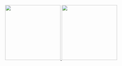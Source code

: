 <div>
  <a href="https://github.com/WesleyLeoncio/">
  <img height="180em" src="https://github-readme-stats.vercel.app/api?username=wesleyleoncio&show_icons=true&theme=dracula&include_all_commits=true&count_private=true"/>
  <img height="180em" src="https://github-readme-stats.vercel.app/api/top-langs/?username=wesleyleoncio&layout=compact&langs_count=7&theme=dracula"/>
</div>
